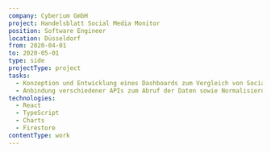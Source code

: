 ```yaml
---
company: Cyberium GmbH
project: Handelsblatt Social Media Monitor
position: Software Engineer
location: Düsseldorf
from: 2020-04-01
to: 2020-05-01
type: side
projectType: project
tasks:
  - Konzeption und Entwicklung eines Dashboards zum Vergleich von Socialmedia-Kennzahlen von über 15 deutscher Banken und Versicherungen
  - Anbindung verschiedener APIs zum Abruf der Daten sowie Normalisierung (inkl. Gruppierung nach Tages-, Wochen- und Monatsintervallen)
technologies:
  - React
  - TypeScript
  - Charts
  - Firestore
contentType: work
---
```


